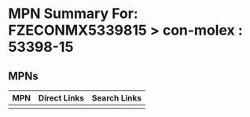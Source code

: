 



# MPN Summary For: FZECONMX5339815 > con-molex : 53398-15

## MPNs
  

|MPN|Direct Links|Search Links|
| :--- | :--- | :--- |
||||
